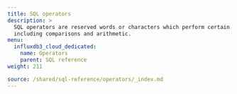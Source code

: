 ```yaml
---
title: SQL operators
description: > 
  SQL operators are reserved words or characters which perform certain operations,
  including comparisons and arithmetic.
menu:
  influxdb3_cloud_dedicated:
    name: Operators
    parent: SQL reference
weight: 211

source: /shared/sql-reference/operators/_index.md
---
```


<!-- 
The content of this page is at /content/shared/sql-reference/operators/_index.md
-->
